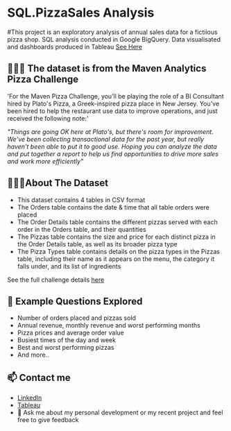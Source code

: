 # SQL.PizzaSales Analysis

#This project is an exploratory analysis of annual sales data for a fictiious pizza shop. SQL analysis conducted in Google BigQuery. Data visualisated and dashboards produced in Tableau [See Here]()


## 🍕🍕🍕 The dataset is from the Maven Analytics Pizza Challenge 

'For the Maven Pizza Challenge, you’ll be playing the role of a BI Consultant hired by Plato's Pizza, a Greek-inspired pizza place in New Jersey. You've been hired to help the restaurant use data to improve operations, and just received the following note:'

_"Things are going OK here at Plato's, but there's room for improvement. We've been collecting transactional data for the past year, but really haven't been able to put it to good use. Hoping you can analyze the data and put together a report to help us find opportunities to drive more sales and work more efficiently"_

## 👨🏻‍💻About The Dataset
- This dataset contains 4 tables in CSV format
- The Orders table contains the date & time that all table orders were placed
- The Order Details table contains the different pizzas served with each order in the Orders table, and their quantities
- The Pizzas table contains the size and price for each distinct pizza in the Order Details table, as well as its broader pizza type
- The Pizza Types table contains details on the pizza types in the Pizzas table, including their name as it appears on the menu, the category it falls under, and its list of ingredients

See the full challenge details [here](https://www.mavenanalytics.io/blog/maven-pizza-challenge)


 ## 🎯 Example Questions Explored
 - Number of orders placed and pizzas sold
 - Annual revenue, monthly revenue and worst performing months
 - Pizza prices and average order value
 - Busiest times of the day and week 
 - Best and worst performing pizzas
 - And more.. 



## 📫 Contact me
- [LinkedIn](https://www.linkedin.com/in/dan-wade22)
- [Tableau](https://public.tableau.com/app/profile/danwade22)
- 💬 Ask me about my personal development or my recent project and feel free to give feedback
